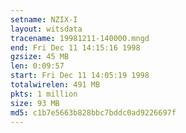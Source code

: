 ```yaml
---
setname: NZIX-I
layout: witsdata
tracename: 19981211-140000.mngd
end: Fri Dec 11 14:15:16 1998
gzsize: 45 MB
len: 0:09:57
start: Fri Dec 11 14:05:19 1998
totalwirelen: 491 MB
pkts: 1 million
size: 93 MB
md5: c1b7e5663b828bbc7bddc0ad9226697f
---
```

